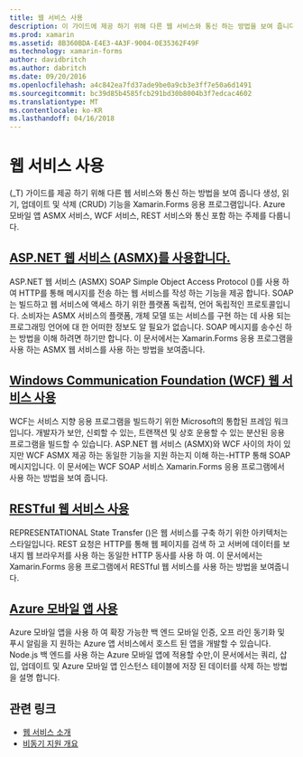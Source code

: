```yaml
---
title: 웹 서비스 사용
description: 이 가이드에 제공 하기 위해 다른 웹 서비스와 통신 하는 방법을 보여 줍니다 생성, 읽기, 업데이트 및 삭제 (CRUD) 기능을 Xamarin.Forms 응용 프로그램입니다. Azure 모바일 앱 ASMX 서비스, WCF 서비스, REST 서비스와 통신 포함 하는 주제를 다룹니다.
ms.prod: xamarin
ms.assetid: 8B360BDA-E4E3-4A3F-9004-0E35362F49F
ms.technology: xamarin-forms
author: davidbritch
ms.author: dabritch
ms.date: 09/20/2016
ms.openlocfilehash: a4c842ea7fd37ade9be0a9cb3e3ff7e50a6d1491
ms.sourcegitcommit: bc39d85b4585fcb291bd30b8004b3f7edcac4602
ms.translationtype: MT
ms.contentlocale: ko-KR
ms.lasthandoff: 04/16/2018
---
```

# <a name="consuming-web-services"></a>웹 서비스 사용

(_T) 가이드를 제공 하기 위해 다른 웹 서비스와 통신 하는 방법을 보여 줍니다 생성, 읽기, 업데이트 및 삭제 (CRUD) 기능을 Xamarin.Forms 응용 프로그램입니다. Azure 모바일 앱 ASMX 서비스, WCF 서비스, REST 서비스와 통신 포함 하는 주제를 다룹니다.

## <a name="consuming-an-aspnet-web-service-asmxxamarin-formsdata-cloudconsumingasmxmd"></a>[ASP.NET 웹 서비스 (ASMX)를 사용합니다.](~/xamarin-forms/data-cloud/consuming/asmx.md)

ASP.NET 웹 서비스 (ASMX) SOAP Simple Object Access Protocol ()를 사용 하 여 HTTP를 통해 메시지를 전송 하는 웹 서비스를 작성 하는 기능을 제공 합니다. SOAP는 빌드하고 웹 서비스에 액세스 하기 위한 플랫폼 독립적, 언어 독립적인 프로토콜입니다. 소비자는 ASMX 서비스의 플랫폼, 개체 모델 또는 서비스를 구현 하는 데 사용 되는 프로그래밍 언어에 대 한 어떠한 정보도 알 필요가 없습니다. SOAP 메시지를 송수신 하는 방법을 이해 하려면 하기만 합니다. 이 문서에서는 Xamarin.Forms 응용 프로그램을 사용 하는 ASMX 웹 서비스를 사용 하는 방법을 보여줍니다.

## <a name="consuming-a-windows-communication-foundation-wcf-web-servicexamarin-formsdata-cloudconsumingwcfmd"></a>[Windows Communication Foundation (WCF) 웹 서비스 사용](~/xamarin-forms/data-cloud/consuming/wcf.md)

WCF는 서비스 지향 응용 프로그램을 빌드하기 위한 Microsoft의 통합된 프레임 워크입니다. 개발자가 보안, 신뢰할 수 있는, 트랜잭션 및 상호 운용할 수 있는 분산된 응용 프로그램을 빌드할 수 있습니다. ASP.NET 웹 서비스 (ASMX)와 WCF 사이의 차이 있지만 WCF ASMX 제공 하는 동일한 기능을 지원 하는지 이해 하는-HTTP 통해 SOAP 메시지입니다. 이 문서에는 WCF SOAP 서비스 Xamarin.Forms 응용 프로그램에서 사용 하는 방법을 보여 줍니다.

## <a name="consuming-a-restful-web-servicexamarin-formsdata-cloudconsumingrestmd"></a>[RESTful 웹 서비스 사용](~/xamarin-forms/data-cloud/consuming/rest.md)

REPRESENTATIONAL State Transfer ()은 웹 서비스를 구축 하기 위한 아키텍처는 스타일입니다. REST 요청은 HTTP를 통해 웹 페이지를 검색 하 고 서버에 데이터를 보내지 웹 브라우저를 사용 하는 동일한 HTTP 동사를 사용 하 여. 이 문서에서는 Xamarin.Forms 응용 프로그램에서 RESTful 웹 서비스를 사용 하는 방법을 보여줍니다.

## <a name="consuming-an-azure-mobile-appxamarin-formsdata-cloudconsumingazuremd"></a>[Azure 모바일 앱 사용](~/xamarin-forms/data-cloud/consuming/azure.md)

Azure 모바일 앱을 사용 하 여 확장 가능한 백 엔드 모바일 인증, 오프 라인 동기화 및 푸시 알림을 지 원하는 Azure 앱 서비스에서 호스트 된 앱을 개발할 수 있습니다. Node.js 백 엔드를 사용 하는 Azure 모바일 앱에 적용할 수만,이 문서에서는 쿼리, 삽입, 업데이트 및 Azure 모바일 앱 인스턴스 테이블에 저장 된 데이터를 삭제 하는 방법을 설명 합니다.

## <a name="related-links"></a>관련 링크

- [웹 서비스 소개](~/cross-platform/data-cloud/web-services/index.md)
- [비동기 지원 개요](~/cross-platform/platform/async.md)

